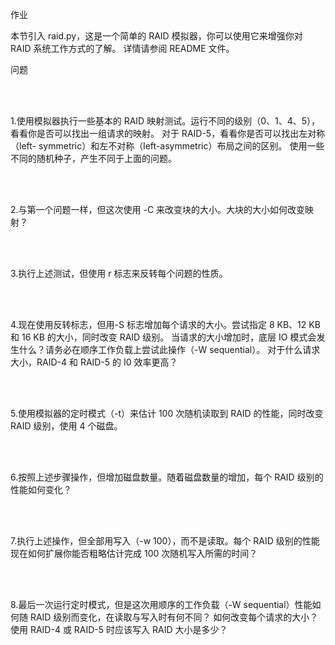 作业

本节引入 raid.py，这是一个简单的 RAID 模拟器，你可以使用它来增强你对 RAID 系统工作方式的了解。
详情请参阅 README 文件。

问题

<br/>
<br/>

1.使用模拟器执行一些基本的 RAID 映射测试。运行不同的级别（0、1、4、5），看看你是否可以找出一组请求的映射。
对于 RAID-5，看看你是否可以找出左对称（left- symmetric）和左不对称（left-asymmetric）布局之间的区别。
使用一些不同的随机种子，产生不同于上面的问题。

<br/>
<br/>

2.与第一个问题一样，但这次使用 -C 来改变块的大小。大块的大小如何改变映射？

<br/>
<br/>

3.执行上述测试，但使用 r 标志来反转每个问题的性质。

<br/>
<br/>

4.现在使用反转标志，但用-S 标志增加每个请求的大小。尝试指定 8 KB、12 KB 和 16 KB 的大小，同时改变 RAID 级别。
当请求的大小增加时，底层 IO 模式会发生什么？请务必在顺序工作负载上尝试此操作（-W sequential）。
对于什么请求大小，RAID-4 和 RAID-5 的 I0 效率更高？

<br/>
<br/>

5.使用模拟器的定时模式（-t）来估计 100 次随机读取到 RAID 的性能，同时改变 RAID 级别，使用 4 个磁盘。

<br/>
<br/>

6.按照上述步骤操作，但增加磁盘数量。随着磁盘数量的增加，每个 RAID 级别的性能如何变化？

<br/>
<br/>

7.执行上述操作，但全部用写入（-w 100），而不是读取。每个 RAID 级别的性能现在如何扩展你能否粗略估计完成 100 次随机写入所需的时间？

<br/>
<br/>

8.最后一次运行定时模式，但是这次用顺序的工作负载（-W sequential）性能如何随 RAID 级别而变化，在读取与写入时有何不同？
如何改变每个请求的大小？使用 RAID-4 或 RAID-5 时应该写入 RAID 大小是多少？
